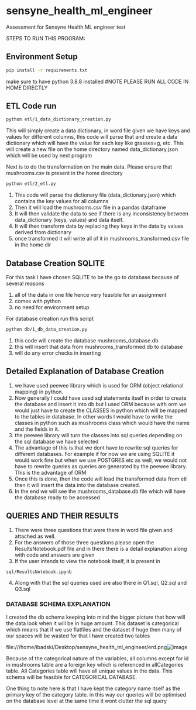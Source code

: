 # sensyne_health_ml_engineer
Assessment for Sensyne Health ML engineer test


STEPS TO RUN THIS PROGRAM:

## Environment Setup

```bash
pip install -r requirements.txt
```
make sure to have python 3.8.8 installed
#NOTE
PLEASE RUN ALL CODE IN HOME DIRECTLY
## ETL Code run

```bash
python etl/1_data_dictionary_creation.py
```
This will simply create a data dictionary, in word file given we have keys and values for different columns, this code will parse that and create a data dictionary which will have the value for each key like grasses=g, etc. This will create a new file on the home directory named data_dictionary.json which will be used by next program


Next is to do the transformation on the main data. Please ensure that mushrooms.csv is present in the home directory
```bash
python etl/2_etl.py
```
1. This code will parse the dictionary file (data_dictionary.json) which contains the key values for all columns
2. Then it will load the mushrooms.csv file in a pandas dataframe
3. It will then validate the data to see if there is any inconsistency between data_dictionary (keys, values) and data itself.
4. It will then transform data by replacing they keys in the data by values derived from dictionary
5. once transformed it will write all of it in mushrooms_transformed.csv file in the home dir

## Database Creation SQLITE
For this task I have chosen SQLITE to be the go to database because of several reasons
1. all of the data in one file hence very feasible for an assignment
2. comes with python
3. no need for environment setup

For database creation run this script
```bash
python db/1_db_data_creation.py
```

1. this code will create the database mushrooms_database.db 
2. this will insert that data from mushrooms_transformed.db to database
3. will do any error checks in inserting


## Detailed Explanation of Database Creation

1. we have used peewee library which is used for ORM (object relational mapping) in python. 
2. Now generally I could have used sql statements itself in order to create the database and insert it into db but I used ORM because with orm we would just have to create the CLASSES in python which will be mapped to the tables in database. In other words I would have to write the classes in python such as mushrooms class which would have the name and the fields in it.
3. the peewee library will turn the classes into sql queries depending on the sql database we have selected
4. The advantage of this is that we dont have to rewrite sql queries for different databases. For example if for now we are using SQLITE it would work fine but when we use POSTGRES etc as well, we would not have to rewrite queries as queries are generated by the peewee library. This is the advantage of ORM
5. Once this is done, then the code will load the transformed data from etl then it will insert the data into the database created.
6. In the end we will see the mushrooms_database.db file which will have the database ready to be accessed


## QUERIES AND THEIR RESULTS
1. There were three questions that were there in word file given and attached as well. 
2. For the answers of those three questions please open the ResultsNotebook.pdf file and in there there is a detail explanation along with code and answers are given
3. If the user intends to view the notebook itself, it is present in
```bash
sql/ResultsNotebook.ipynb
```
4. Along with that the sql queries used are also there in Q1.sql, Q2.sql and Q3.sql




### DATABASE SCHEMA EXPLANATION
I created the db schema keeping into mind the bigger picture that how will the data look when it will be in huge amount.
This dataset is categorical which means that if we use flatfiles and the dataset if huge then many of our spaces will be wasted for that I have created two tables

file:///home/ibadski/Desktop/sensyne_health_ml_engineer/erd.png![image](https://user-images.githubusercontent.com/14020143/117579755-44ebb300-b0ec-11eb-91a7-e304586609cc.png)



Because of the categorical nature of the variables, all columns except for id in mushrooms table are a foreign key which is referenced in allCategories table.
All Categories table will have all unique values in the data.
This schema will be feasible for CATEGORICAL DATABASE. 


One thing to note here is that I have kept the category name itself as the primary key of the category table. in this way our queries will be optimised on the database level at the same time it wont clutter the sql query

